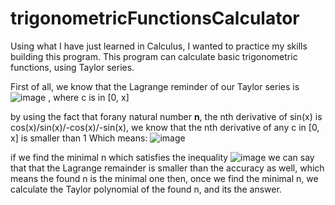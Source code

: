 # trigonometricFunctionsCalculator

Using what I have just learned in Calculus, I wanted to practice my skills building this program.
This program can calculate basic trigonometric functions, using Taylor series.

First of all, we know that the Lagrange reminder of our Taylor series is ![image](https://user-images.githubusercontent.com/56035342/163019372-cd4b7eb0-7d5a-40c1-bdbd-95972e94140e.png) , where c is in [0, x]

by using the fact that forany natural number <b>n</b>, the nth derivative of sin(x) is cos(x)/sin(x)/-cos(x)/-sin(x),  we know that the nth derivative of any c in [0, x] is smaller than 1
Which means:
![image](https://user-images.githubusercontent.com/56035342/163019440-dce9bd1d-5c84-4e29-ad39-7d91c4121200.png)

if we find the minimal n which satisfies the inequality ![image](https://user-images.githubusercontent.com/56035342/163020292-f9aff734-d680-4a64-94d6-e39ae92fb702.png)
we can say that that the Lagrange remainder is smaller than the accuracy as well, which means the found n is the minimal one
then, once we find the minimal n, we calculate the Taylor polynomial of the found n, and its the answer.
